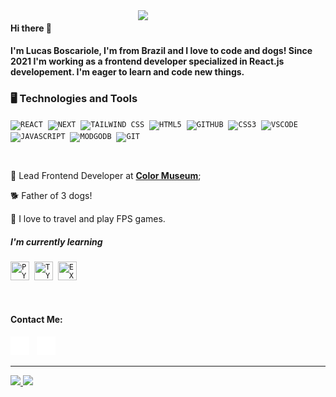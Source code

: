 <img src='https://user-images.githubusercontent.com/75649107/162585597-37962957-8956-4bc6-8c3a-809b6c730b0c.png' width="300px" align="right"/>

#### Hi there 👋

#### I'm Lucas Boscariole, I'm from Brazil and I love to code and dogs! Since 2021 I'm working as a frontend developer specialized in React.js developement. I'm eager to learn and code new things.
### 🖥️ Technologies and Tools
<code><img width="40px" src="https://cdn.jsdelivr.net/gh/devicons/devicon/icons/react/react-original-wordmark.svg" title = "REACT"/></code>&nbsp;
<code><img width="40px" src="https://cdn.jsdelivr.net/gh/devicons/devicon/icons/nextjs/nextjs-original.svg" title = "NEXT"/></code>&nbsp;
<code><img width="40px" src="https://cdn.jsdelivr.net/gh/devicons/devicon/icons/tailwindcss/tailwindcss-plain.svg" title = "TAILWIND CSS"/></code>&nbsp;
<code><img width="40px" src="https://cdn.jsdelivr.net/gh/devicons/devicon/icons/html5/html5-original.svg" title = "HTML5"/></code>&nbsp;
<code><img width="40px" src="https://cdn.jsdelivr.net/gh/devicons/devicon/icons/github/github-original.svg" title = "GITHUB"/></code>&nbsp;
<code><img width="40px" src="https://cdn.jsdelivr.net/gh/devicons/devicon/icons/css3/css3-original.svg" title = "CSS3"/></code>&nbsp;
<code><img width="40px" src="https://cdn.jsdelivr.net/gh/devicons/devicon/icons/vscode/vscode-original.svg" title = "VSCODE"/></code>&nbsp;
<code><img width="40px" src="https://cdn.jsdelivr.net/gh/devicons/devicon/icons/javascript/javascript-original.svg" title = "JAVASCRIPT"/></code>&nbsp;
<code><img width="40px" src="https://cdn.jsdelivr.net/gh/devicons/devicon/icons/mongodb/mongodb-original-wordmark.svg" title = "MODGODB"/></code>&nbsp;
<code><img width="40px" src="https://cdn.jsdelivr.net/gh/devicons/devicon/icons/git/git-original.svg" title = "GIT"/></code>&nbsp;

<br/>

<div display="inline-block">
	<p align="left">🤖 Lead Frontend Developer at <a href="https://color.museum/" target="_blank"><b>Color Museum</b></a>;</p>
	<p align="left">🐕 Father of 3 dogs!</p>
	<p align="left">🧳 I love to travel and play FPS games.</p>
</div>

##### I'm currently learning
<code><img src="https://cdn.jsdelivr.net/gh/devicons/devicon/icons/python/python-original.svg" width='30' height='30' title='PYTHON'/></code>&nbsp;
<code><img src="https://cdn.jsdelivr.net/gh/devicons/devicon/icons/typescript/typescript-original.svg" width='30' height='30' title='TYPESCRIPT'/></code>&nbsp;
<code><img src="https://cdn.jsdelivr.net/gh/devicons/devicon/icons/express/express-original-wordmark.svg" width='30' height='30' title='EXPRESS'/></code>&nbsp;

<br/>

#### Contact Me:
<a href="https://www.linkedin.com/in/lucasboscariole/" target="_blank"><img src="https://github.com/Aakarsh-B/trying-repos/raw/master/linkedin.svg" target="_blank" width='30' height='30'></a>&nbsp;&nbsp;&nbsp;<a href="https://www.instagram.com/lucasboscariole/" target="_blank"><img src="https://github.com/Aakarsh-B/trying-repos/raw/master/insta.svg" target="_blank" width='30' height='30'></a>

<hr/>

<div>
<a href="https://github.com/seu-usuário-aqui">
<img height="180em" src="https://github-readme-stats.vercel.app/api/top-langs/?username=lucasboscariole&layout=compact&langs_count=7&theme=chartreuse-dark"/>
<img height="180em" src="https://github-readme-stats.vercel.app/api?username=lucasboscariole&show_icons=true&theme=chartreuse-dark&include_all_commits=true&count_private=true"/>
</div>
  

